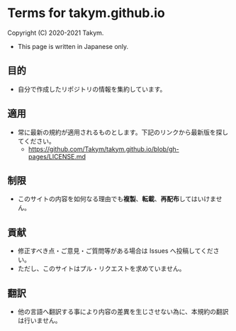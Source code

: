# Terms for takym.github.io
Copyright (C) 2020-2021 Takym.

* This page is written in Japanese only.

## 目的
* 自分で作成したリポジトリの情報を集約しています。

## 適用
* 常に最新の規約が適用されるものとします。下記のリンクから最新版を探してください。
	* <https://github.com/Takym/takym.github.io/blob/gh-pages/LICENSE.md>

## 制限
<!--
* このサイトのリポジトリを如何なる理由でも**フォーク**してはいけません。
* このサイトのリポジトリを如何なる理由でも**クローン**してはいけません。
-->
* このサイトの内容を如何なる理由でも**複製**、**転載**、**再配布**してはいけません。

## 貢献
* 修正すべき点・ご意見・ご質問等がある場合は Issues へ投稿してください。
* ただし、このサイトはプル・リクエストを求めていません。

## 翻訳
* 他の言語へ翻訳する事により内容の差異を生じさせない為に、本規約の翻訳は行いません。
